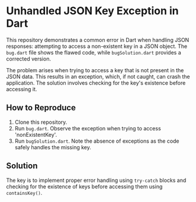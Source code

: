 # Unhandled JSON Key Exception in Dart

This repository demonstrates a common error in Dart when handling JSON responses: attempting to access a non-existent key in a JSON object.  The `bug.dart` file shows the flawed code, while `bugSolution.dart` provides a corrected version.

The problem arises when trying to access a key that is not present in the JSON data.  This results in an exception, which, if not caught, can crash the application.  The solution involves checking for the key's existence before accessing it.

## How to Reproduce

1. Clone this repository.
2. Run `bug.dart`. Observe the exception when trying to access 'nonExistentKey'.
3. Run `bugSolution.dart`. Note the absence of exceptions as the code safely handles the missing key.

## Solution

The key is to implement proper error handling using `try-catch` blocks and checking for the existence of keys before accessing them using `containsKey()`.